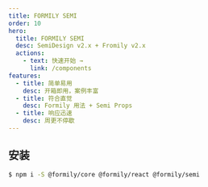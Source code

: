 ```yaml
---
title: FORMILY SEMI
order: 10
hero:
  title: FORMILY SEMI
  desc: SemiDesign v2.x + Fromily v2.x
  actions:
    - text: 快速开始 →
      link: /components
features:
  - title: 简单易用
    desc: 开箱即用，案例丰富
  - title: 符合直觉
    desc: Formily 用法 + Semi Props
  - title: 响应迅速
    desc: 周更不停歇
---
```


## 安装

```bash
$ npm i -S @formily/core @formily/react @formily/semi
```
